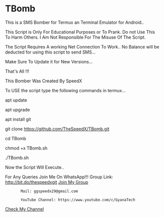 # TBomb
This is a SMS Bomber for Termux an Terminal Emulator for Android..

This Script is Only For Educational Purposes or To Prank.
 Do not Use This To Harm Others.
 I Am Not Responsible For The Misuse Of The Script.

The Script Requires A working Net Connection To Work..
No Balance will be deducted for using this script to send SMS...

 Make Sure To Update it for New Versions...

 That's All !!!

 This Bomber Was Created By SpeedX

To USE the script type the following commands in termux...

apt update

apt upgrade

apt install git

git clone https://github.com/TheSpeedX/TBomb.git

cd TBomb

chmod +x TBomb.sh

./TBomb.sh

Now the Script Will Execute..


For Any Queries Join Me On WhatsApp!!!
          Group Link: http://bit.do/thespeedxgit
  <a href="http://bit.do/thespeedxgit">Join My Group</a>

           Mail: ggspeedx29@gmail.com

           YouTube Channel: https://www.youtube.com/c/GyanaTech
  <a href="https://www.youtube.com/c/GyanaTech">Check My Channel</a>
